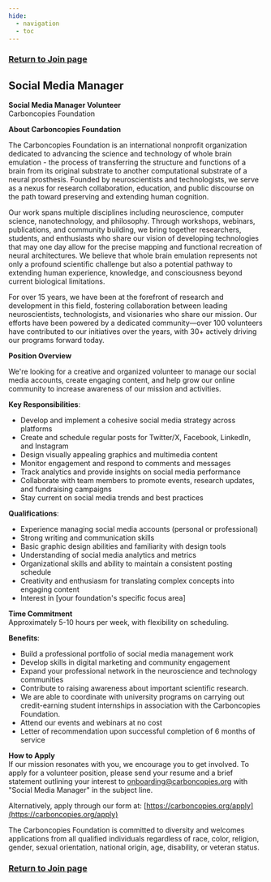 ```yaml
---
hide:
  - navigation
  - toc
---
```

<!-- hiding "Index" -->
<style>
.md-typeset h1, .md-content__button {
  display: none;
}
</style>

### [Return to Join page](/Join)

## Social Media Manager

**Social Media Manager Volunteer**  
Carboncopies Foundation

**About Carboncopies Foundation**

The Carboncopies Foundation is an international nonprofit organization dedicated to advancing the science and technology of whole brain emulation \- the process of transferring the structure and functions of a brain from its original substrate to another computational substrate of a neural prosthesis. Founded by neuroscientists and technologists, we serve as a nexus for research collaboration, education, and public discourse on the path toward preserving and extending human cognition.

Our work spans multiple disciplines including neuroscience, computer science, nanotechnology, and philosophy. Through workshops, webinars, publications, and community building, we bring together researchers, students, and enthusiasts who share our vision of developing technologies that may one day allow for the precise mapping and functional recreation of neural architectures. We believe that whole brain emulation represents not only a profound scientific challenge but also a potential pathway to extending human experience, knowledge, and consciousness beyond current biological limitations.

For over 15 years, we have been at the forefront of research and development in this field, fostering collaboration between leading neuroscientists, technologists, and visionaries who share our mission. Our efforts have been powered by a dedicated community—over 100 volunteers have contributed to our initiatives over the years, with 30+ actively driving our programs forward today.

**Position Overview**

We're looking for a creative and organized volunteer to manage our social media accounts, create engaging content, and help grow our online community to increase awareness of our mission and activities.

**Key Responsibilities**:

* Develop and implement a cohesive social media strategy across platforms  
* Create and schedule regular posts for Twitter/X, Facebook, LinkedIn, and Instagram  
* Design visually appealing graphics and multimedia content  
* Monitor engagement and respond to comments and messages  
* Track analytics and provide insights on social media performance  
* Collaborate with team members to promote events, research updates, and fundraising campaigns  
* Stay current on social media trends and best practices

**Qualifications**:

* Experience managing social media accounts (personal or professional)  
* Strong writing and communication skills  
* Basic graphic design abilities and familiarity with design tools  
* Understanding of social media analytics and metrics  
* Organizational skills and ability to maintain a consistent posting schedule  
* Creativity and enthusiasm for translating complex concepts into engaging content  
* Interest in \[your foundation's specific focus area\]

**Time Commitment**  
Approximately 5-10 hours per week, with flexibility on scheduling.

**Benefits**:

* Build a professional portfolio of social media management work  
* Develop skills in digital marketing and community engagement  
* Expand your professional network in the neuroscience and technology communities  
* Contribute to raising awareness about important scientific research.  
* We are able to coordinate with university programs on carrying out credit-earning student internships in association with the Carboncopies Foundation.  
* Attend our events and webinars at no cost  
* Letter of recommendation upon successful completion of 6 months of service

**How to Apply**  
If our mission resonates with you, we encourage you to get involved. To apply for a volunteer position, please send your resume and a brief statement outlining your interest to onboarding@carboncopies.org with "Social Media Manager" in the subject line.

Alternatively, apply through our form at: [https://carboncopies.org/apply](https://carboncopies.org/apply)

The Carboncopies Foundation is committed to diversity and welcomes applications from all qualified individuals regardless of race, color, religion, gender, sexual orientation, national origin, age, disability, or veteran status.

### [Return to Join page](/Join)